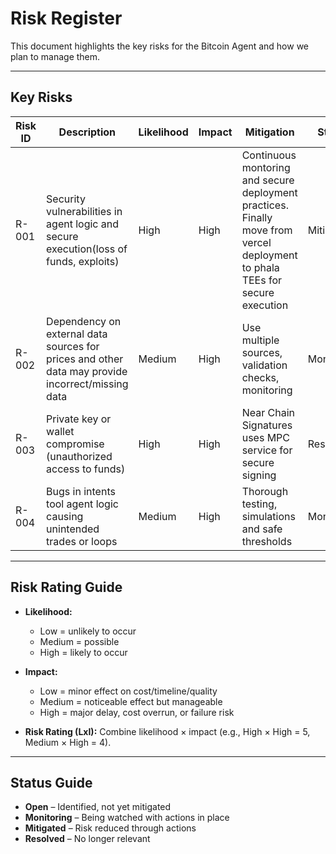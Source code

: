 # Risk Register

This document highlights the key risks for the Bitcoin Agent and how we plan to manage them.

---

## Key Risks

| Risk ID | Description                                                                                      | Likelihood | Impact | Mitigation                                                                                                                   | Status     |
| ------- | ------------------------------------------------------------------------------------------------ | ---------- | ------ | ---------------------------------------------------------------------------------------------------------------------------- | ---------- |
| R-001   | Security vulnerabilities in agent logic and secure execution(loss of funds, exploits)            | High       | High   | Continuous montoring and secure deployment practices. Finally move from vercel deployment to phala TEEs for secure execution | Mitigated  |
| R-002   | Dependency on external data sources for prices and other data may provide incorrect/missing data | Medium     | High   | Use multiple sources, validation checks, monitoring                                                                          | Monitoring |
| R-003   | Private key or wallet compromise (unauthorized access to funds)                                  | High       | High   | Near Chain Signatures uses MPC service for secure signing                                                                    | Resolved   |
| R-004   | Bugs in intents tool agent logic causing unintended trades or loops                              | Medium     | High   | Thorough testing, simulations and safe thresholds                                                                            | Monitoring |

---

## Risk Rating Guide

- **Likelihood:**

  - Low = unlikely to occur
  - Medium = possible
  - High = likely to occur

- **Impact:**

  - Low = minor effect on cost/timeline/quality
  - Medium = noticeable effect but manageable
  - High = major delay, cost overrun, or failure risk

- **Risk Rating (LxI):** Combine likelihood × impact (e.g., High × High = 5, Medium × High = 4).

---

## Status Guide

- **Open** – Identified, not yet mitigated
- **Monitoring** – Being watched with actions in place
- **Mitigated** – Risk reduced through actions
- **Resolved** – No longer relevant
